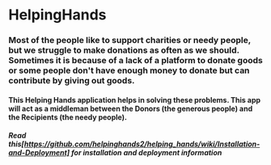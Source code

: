 # HelpingHands

### Most of the people like to support charities or needy people, but we struggle to make donations as often as we should. Sometimes it is because of a lack of a platform to donate goods or some people don't have enough money to donate but can contribute by giving out goods.

#### This Helping Hands application helps in solving these problems. This app will act as a middleman between the Donors (the generous people) and the Recipients (the needy people).

##### Read this[https://github.com/helpinghands2/helping_hands/wiki/Installation-and-Deployment] for installation and deployment information
